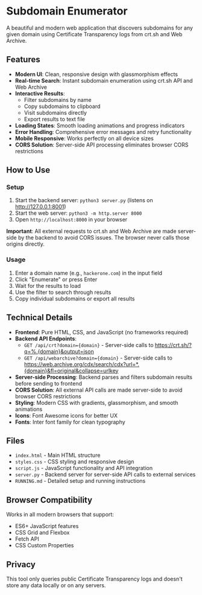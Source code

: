 # Subdomain Enumerator

A beautiful and modern web application that discovers subdomains for any given domain using Certificate Transparency logs from crt.sh and Web Archive.

## Features

- **Modern UI**: Clean, responsive design with glassmorphism effects
- **Real-time Search**: Instant subdomain enumeration using crt.sh API and Web Archive
- **Interactive Results**: 
  - Filter subdomains by name
  - Copy subdomains to clipboard
  - Visit subdomains directly
  - Export results to text file
- **Loading States**: Smooth loading animations and progress indicators
- **Error Handling**: Comprehensive error messages and retry functionality
- **Mobile Responsive**: Works perfectly on all device sizes
- **CORS Solution**: Server-side API processing eliminates browser CORS restrictions

## How to Use

### Setup
1. Start the backend server: `python3 server.py` (listens on http://127.0.0.1:8001)
2. Start the web server: `python3 -m http.server 8000`
3. Open `http://localhost:8000` in your browser

**Important**: All external requests to crt.sh and Web Archive are made server-side by the backend to avoid CORS issues. The browser never calls those origins directly.

### Usage
1. Enter a domain name (e.g., `hackerone.com`) in the input field
2. Click "Enumerate" or press Enter
3. Wait for the results to load
4. Use the filter to search through results
5. Copy individual subdomains or export all results

## Technical Details

- **Frontend**: Pure HTML, CSS, and JavaScript (no frameworks required)
- **Backend API Endpoints**:
  - `GET /api/crt?domain={domain}` - Server-side calls to https://crt.sh/?q=%.{domain}&output=json
  - `GET /api/webarchive?domain={domain}` - Server-side calls to https://web.archive.org/cdx/search/cdx?url=*.{domain}&fl=original&collapse=urlkey
- **Server-side Processing**: Backend parses and filters subdomain results before sending to frontend
- **CORS Solution**: All external API calls are made server-side to avoid browser CORS restrictions
- **Styling**: Modern CSS with gradients, glassmorphism, and smooth animations
- **Icons**: Font Awesome icons for better UX
- **Fonts**: Inter font family for clean typography

## Files

- `index.html` - Main HTML structure
- `styles.css` - CSS styling and responsive design
- `script.js` - JavaScript functionality and API integration
- `server.py` - Backend server for server-side API calls to external services
- `RUNNING.md` - Detailed setup and running instructions

## Browser Compatibility

Works in all modern browsers that support:
- ES6+ JavaScript features
- CSS Grid and Flexbox
- Fetch API
- CSS Custom Properties

## Privacy

This tool only queries public Certificate Transparency logs and doesn't store any data locally or on any servers.